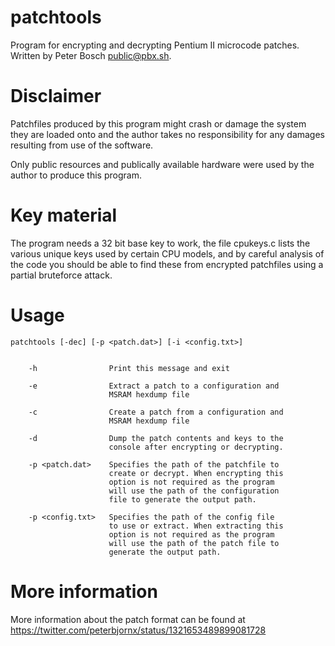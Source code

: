 # patchtools
Program for encrypting and decrypting Pentium II microcode patches.
Written by Peter Bosch <public@pbx.sh>.

# Disclaimer
Patchfiles produced by this program might crash or damage the system they are
loaded onto and the author takes no responsibility for any damages resulting
from use of the software.

Only public resources and publically available hardware were used by the author
to produce this program.

# Key material
The program needs a 32 bit base key to work, the file cpukeys.c lists the
various unique keys used by certain CPU models, and by careful analysis of the
code you should be able to find these from encrypted patchfiles using a partial
bruteforce attack.

# Usage
	patchtools [-dec] [-p <patch.dat>] [-i <config.txt>]


		-h                Print this message and exit

		-e                Extract a patch to a configuration and
		                  MSRAM hexdump file

		-c                Create a patch from a configuration and
		                  MSRAM hexdump file

		-d                Dump the patch contents and keys to the
		                  console after encrypting or decrypting.

		-p <patch.dat>    Specifies the path of the patchfile to
		                  create or decrypt. When encrypting this
		                  option is not required as the program
		                  will use the path of the configuration
		                  file to generate the output path.

		-p <config.txt>   Specifies the path of the config file
		                  to use or extract. When extracting this
		                  option is not required as the program
		                  will use the path of the patch file to
		                  generate the output path.


# More information
More information about the patch format can be found at
 https://twitter.com/peterbjornx/status/1321653489899081728
